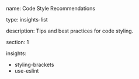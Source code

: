 name: Code Style Recommendations

type: insights-list

description: Tips and best practices for code styling. 

section: 1

insights:
  - styling-brackets
  - use-eslint
 
